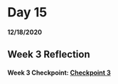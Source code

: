 # Day 15
__12/18/2020__

## Week 3 Reflection


#### Week 3 Checkpoint: [Checkpoint 3](https://trevor-r-allen.github.io/checkpoint3/)
